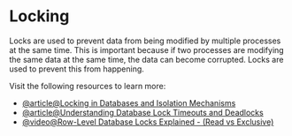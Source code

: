 # Locking

Locks are used to prevent data from being modified by multiple processes at the same time. This is important because if two processes are modifying the same data at the same time, the data can become corrupted. Locks are used to prevent this from happening.

Visit the following resources to learn more:

- [@article@Locking in Databases and Isolation Mechanisms](https://medium.com/inspiredbrilliance/what-are-database-locks-1aff9117c290)
- [@article@Understanding Database Lock Timeouts and Deadlocks](https://www.dbta.com/Columns/DBA-Corner/Understanding-Database-Lock-Timeouts-and-Deadlocks-148659.aspx)
- [@video@Row-Level Database Locks Explained - (Read vs Exclusive)](https://www.youtube.com/watch?v=nuBi2XbHH18)